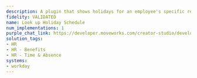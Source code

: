 ```yaml
---
description: A plugin that shows holidays for an employee's specific region.
fidelity: VALIDATED
name: Look up Holiday Schedule
num_implementations: 1
purple_chat_link: https://developer.moveworks.com/creator-studio/developer-tools/purple-chat-builder/?workspace=%7B%22title%22%3A%22My+Workspace%22%2C%22botSettings%22%3A%7B%7D%2C%22mocks%22%3A%5B%7B%22id%22%3A6991%2C%22title%22%3A%22Mock+1%22%2C%22transcript%22%3A%7B%22settings%22%3A%7B%22colorStyle%22%3A%22LIGHT%22%2C%22startTime%22%3A%2211%3A43+AM%22%2C%22defaultPerson%22%3A%22GWEN%22%2C%22editable%22%3Atrue%7D%2C%22messages%22%3A%5B%7B%22from%22%3A%22USER%22%2C%22text%22%3A%22What%27s+the+holiday+schedule%3F%22%7D%2C%7B%22from%22%3A%22ANNOTATION%22%2C%22text%22%3A%22%3Cp%3E%E2%9C%85+Working+on+%3Cb%3EHoliday+Schedule%3C%2Fb%3E%3Cbr%3E%E2%8F%B3+Calling+Plugin+%3Cb%3ELookup+Holiday+Schedule%3C%2Fb%3E%3C%2Fp%3E%22%7D%2C%7B%22from%22%3A%22BOT%22%2C%22text%22%3A%22For+US+employees%2C+the+holiday+schedule+includes%3A%3Cbr%3E-+New+Year%27s+Day%3Cbr%3E-+Memorial+Day%3Cbr%3E-+Independence+Day%3Cbr%3E-+Labor+Day%3Cbr%3E-+Thanksgiving+Day+and+the+following+Friday%3Cbr%3E-+Christmas+Day%3Cbr%3EEmployees+are+also+eligible+for+two+floating+holidays+per+year.+%F0%9F%91%8D+Is+there+anything+else+you+need+assistance+with%3F%22%7D%5D%7D%7D%5D%7D
solution_tags:
- HR
- HR - Benefits
- HR - Time & Absence
systems:
- workday
---
```

